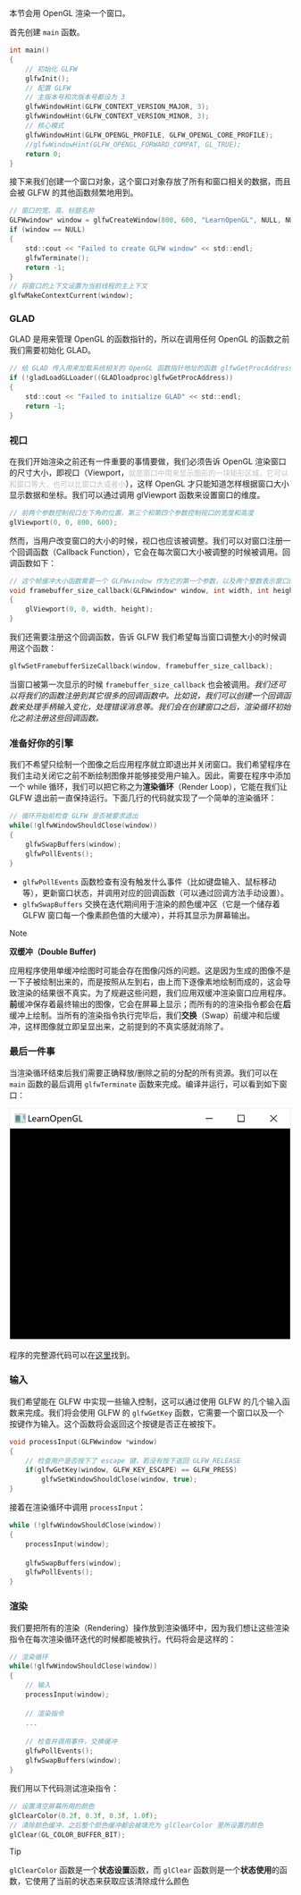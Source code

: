 本节会用 OpenGL 渲染一个窗口。

首先创建 `main` 函数。

```c
int main()
{
    // 初始化 GLFW
    glfwInit();
    // 配置 GLFW
    // 主版本号和次版本号都设为 3
    glfwWindowHint(GLFW_CONTEXT_VERSION_MAJOR, 3);
    glfwWindowHint(GLFW_CONTEXT_VERSION_MINOR, 3);
    // 核心模式
    glfwWindowHint(GLFW_OPENGL_PROFILE, GLFW_OPENGL_CORE_PROFILE);
    //glfwWindowHint(GLFW_OPENGL_FORWARD_COMPAT, GL_TRUE);
    return 0;
}
```

接下来我们创建一个窗口对象，这个窗口对象存放了所有和窗口相关的数据，而且会被 GLFW 的其他函数频繁地用到。

```c
// 窗口的宽、高、标题名称
GLFWwindow* window = glfwCreateWindow(800, 600, "LearnOpenGL", NULL, NULL);
if (window == NULL)
{
    std::cout << "Failed to create GLFW window" << std::endl;
    glfwTerminate();
    return -1;
}
// 将窗口的上下文设置为当前线程的主上下文
glfwMakeContextCurrent(window);
```

### GLAD

GLAD 是用来管理 OpenGL 的函数指针的，所以在调用任何 OpenGL 的函数之前我们需要初始化 GLAD。

```c
// 给 GLAD 传入用来加载系统相关的 OpenGL 函数指针地址的函数 glfwGetProcAddress
if (!gladLoadGLLoader((GLADloadproc)glfwGetProcAddress))
{
    std::cout << "Failed to initialize GLAD" << std::endl;
    return -1;
}
```

### 视口

在我们开始渲染之前还有一件重要的事情要做，我们必须告诉 OpenGL 渲染窗口的尺寸大小，即视口（Viewport，<font size="2" color="#c0c0c0">就是窗口中用来显示图形的一块矩形区域，它可以和窗口等大，也可以比窗口大或者小</font>），这样 OpenGL 才只能知道怎样根据窗口大小显示数据和坐标。我们可以通过调用 glViewport 函数来设置窗口的维度。

```c
// 前两个参数控制视口左下角的位置，第三个和第四个参数控制视口的宽度和高度
glViewport(0, 0, 800, 600);
```

然而，当用户改变窗口的大小的时候，视口也应该被调整。我们可以对窗口注册一个回调函数（Callback Function），它会在每次窗口大小被调整的时候被调用。回调函数如下：

```c
// 这个帧缓冲大小函数需要一个 GLFWwindow 作为它的第一个参数，以及两个整数表示窗口的新维度
void framebuffer_size_callback(GLFWwindow* window, int width, int height)
{
    glViewport(0, 0, width, height);
}
```

我们还需要注册这个回调函数，告诉 GLFW 我们希望每当窗口调整大小的时候调用这个函数：

```c
glfwSetFramebufferSizeCallback(window, framebuffer_size_callback);
```

当窗口被第一次显示的时候 `framebuffer_size_callback` 也会被调用。*我们还可以将我们的函数注册到其它很多的回调函数中。比如说，我们可以创建一个回调函数来处理手柄输入变化，处理错误消息等。我们会在创建窗口之后，渲染循环初始化之前注册这些回调函数。*

### 准备好你的引擎

我们不希望只绘制一个图像之后应用程序就立即退出并关闭窗口。我们希望程序在我们主动关闭它之前不断绘制图像并能够接受用户输入。因此，需要在程序中添加一个 while 循环，我们可以把它称之为**渲染循环**（Render Loop），它能在我们让 GLFW 退出前一直保持运行。下面几行的代码就实现了一个简单的渲染循环：

```c
// 循环开始前检查 GLFW 是否被要求退出
while(!glfwWindowShouldClose(window))
{
    glfwSwapBuffers(window);
    glfwPollEvents();    
}
```

- `glfwPollEvents` 函数检查有没有触发什么事件（比如键盘输入、鼠标移动等），更新窗口状态，并调用对应的回调函数（可以通过回调方法手动设置）。
- `glfwSwapBuffers` 交换在迭代期间用于渲染的颜色缓冲区（它是一个储存着 GLFW 窗口每一个像素颜色值的大缓冲），并将其显示为屏幕输出。

> [!NOTE]
> **双缓冲（Double Buffer)**
>
> 应用程序使用单缓冲绘图时可能会存在图像闪烁的问题。这是因为生成的图像不是一下子被绘制出来的，而是按照从左到右，由上而下逐像素地绘制而成的，这会导致渲染的结果很不真实。为了规避这些问题，我们应用双缓冲渲染窗口应用程序。**前**缓冲保存着最终输出的图像，它会在屏幕上显示；而所有的的渲染指令都会在**后**缓冲上绘制。当所有的渲染指令执行完毕后，我们**交换**（Swap）前缓冲和后缓冲，这样图像就立即呈显出来，之前提到的不真实感就消除了。

### 最后一件事

当渲染循环结束后我们需要正确释放/删除之前的分配的所有资源。我们可以在 `main` 函数的最后调用 `glfwTerminate` 函数来完成。编译并运行，可以看到如下窗口：

![](_images/learnopengl-getting-started-7.png ':class=image-45')

程序的完整源代码可以在[这里](https://learnopengl.com/code_viewer_gh.php?code=src/1.getting_started/1.1.hello_window/hello_window.cpp)找到。

### 输入

我们希望能在 GLFW 中实现一些输入控制，这可以通过使用 GLFW 的几个输入函数来完成。我们将会使用 GLFW 的 `glfwGetKey` 函数，它需要一个窗口以及一个按键作为输入。这个函数将会返回这个按键是否正在被按下。

```c
void processInput(GLFWwindow *window)
{
    // 检查用户是否按下了 escape 键，若没有按下返回 GLFW_RELEASE
    if(glfwGetKey(window, GLFW_KEY_ESCAPE) == GLFW_PRESS)
        glfwSetWindowShouldClose(window, true);
}
```

接着在渲染循环中调用 `processInput`：

```c
while (!glfwWindowShouldClose(window))
{
    processInput(window);

    glfwSwapBuffers(window);
    glfwPollEvents();
}
```

### 渲染

我们要把所有的渲染（Rendering）操作放到渲染循环中，因为我们想让这些渲染指令在每次渲染循环迭代的时候都能被执行。代码将会是这样的：

```c
// 渲染循环
while(!glfwWindowShouldClose(window))
{
    // 输入
    processInput(window);

    // 渲染指令
    ...

    // 检查并调用事件，交换缓冲
    glfwPollEvents();
    glfwSwapBuffers(window);
}
```

我们用以下代码测试渲染指令：

```c
// 设置清空屏幕所用的颜色
glClearColor(0.2f, 0.3f, 0.3f, 1.0f);
// 清除颜色缓冲，之后整个颜色缓冲都会被填充为 glClearColor 里所设置的颜色
glClear(GL_COLOR_BUFFER_BIT);
```

> [!TIP]
> `glClearColor` 函数是一个**状态设置**函数，而 `glClear` 函数则是一个**状态使用**的函数，它使用了当前的状态来获取应该清除成什么颜色